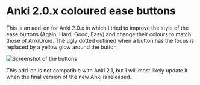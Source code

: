 # Anki 2.0.x coloured ease buttons

This is an add-on for Anki 2.0.x in which I tried to improve the style of the ease buttons (Again, Hard, Good, Easy) and change their colours to match those of AnkiDroid. The ugly dotted outlined when a button has the focus is replaced by a yellow glow around the button :

![Screenshot of the buttons](https://github.com/not-a-lot/anki-2.0.x-coloured-ease-buttons/blob/master/screenshot.png)

This add-on is not compatible with Anki 2.1, but I will most likely update it when the final version of the new Anki is released.

